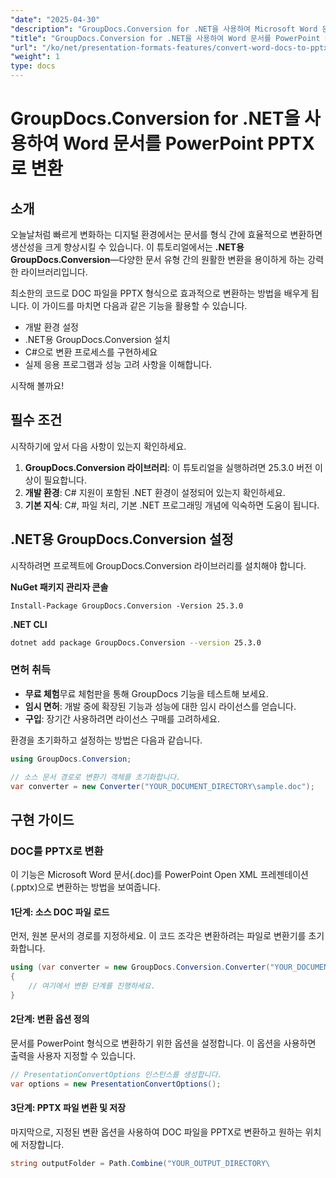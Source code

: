 ```yaml
---
"date": "2025-04-30"
"description": "GroupDocs.Conversion for .NET을 사용하여 Microsoft Word 문서를 매력적인 PowerPoint 프레젠테이션으로 원활하게 변환하는 방법을 알아보세요. 몇 줄의 코드만으로 생산성을 향상시키세요."
"title": "GroupDocs.Conversion for .NET을 사용하여 Word 문서를 PowerPoint PPTX로 변환"
"url": "/ko/net/presentation-formats-features/convert-word-docs-to-pptx-groupdocs-net/"
"weight": 1
type: docs
---
```

# GroupDocs.Conversion for .NET을 사용하여 Word 문서를 PowerPoint PPTX로 변환

## 소개
오늘날처럼 빠르게 변화하는 디지털 환경에서는 문서를 형식 간에 효율적으로 변환하면 생산성을 크게 향상시킬 수 있습니다. 이 튜토리얼에서는 **.NET용 GroupDocs.Conversion**—다양한 문서 유형 간의 원활한 변환을 용이하게 하는 강력한 라이브러리입니다.

최소한의 코드로 DOC 파일을 PPTX 형식으로 효과적으로 변환하는 방법을 배우게 됩니다. 이 가이드를 마치면 다음과 같은 기능을 활용할 수 있습니다.
- 개발 환경 설정
- .NET용 GroupDocs.Conversion 설치
- C#으로 변환 프로세스를 구현하세요
- 실제 응용 프로그램과 성능 고려 사항을 이해합니다.

시작해 볼까요!

## 필수 조건
시작하기에 앞서 다음 사항이 있는지 확인하세요.
1. **GroupDocs.Conversion 라이브러리**: 이 튜토리얼을 실행하려면 25.3.0 버전 이상이 필요합니다.
2. **개발 환경**: C# 지원이 포함된 .NET 환경이 설정되어 있는지 확인하세요.
3. **기본 지식**: C#, 파일 처리, 기본 .NET 프로그래밍 개념에 익숙하면 도움이 됩니다.

## .NET용 GroupDocs.Conversion 설정
시작하려면 프로젝트에 GroupDocs.Conversion 라이브러리를 설치해야 합니다.

**NuGet 패키지 관리자 콘솔**
```shell
Install-Package GroupDocs.Conversion -Version 25.3.0
```

**\.NET CLI**
```bash
dotnet add package GroupDocs.Conversion --version 25.3.0
```

### 면허 취득
- **무료 체험**무료 체험판을 통해 GroupDocs 기능을 테스트해 보세요.
- **임시 면허**: 개발 중에 확장된 기능과 성능에 대한 임시 라이선스를 얻습니다.
- **구입**: 장기간 사용하려면 라이선스 구매를 고려하세요.

환경을 초기화하고 설정하는 방법은 다음과 같습니다.
```csharp
using GroupDocs.Conversion;

// 소스 문서 경로로 변환기 객체를 초기화합니다.
var converter = new Converter("YOUR_DOCUMENT_DIRECTORY\sample.doc");
```

## 구현 가이드

### DOC를 PPTX로 변환
이 기능은 Microsoft Word 문서(.doc)를 PowerPoint Open XML 프레젠테이션(.pptx)으로 변환하는 방법을 보여줍니다.

#### 1단계: 소스 DOC 파일 로드
먼저, 원본 문서의 경로를 지정하세요. 이 코드 조각은 변환하려는 파일로 변환기를 초기화합니다.
```csharp
using (var converter = new GroupDocs.Conversion.Converter("YOUR_DOCUMENT_DIRECTORY\sample.doc"))
{
    // 여기에서 변환 단계를 진행하세요.
}
```

#### 2단계: 변환 옵션 정의
문서를 PowerPoint 형식으로 변환하기 위한 옵션을 설정합니다. 이 옵션을 사용하면 출력을 사용자 지정할 수 있습니다.
```csharp
// PresentationConvertOptions 인스턴스를 생성합니다.
var options = new PresentationConvertOptions();
```

#### 3단계: PPTX 파일 변환 및 저장
마지막으로, 지정된 변환 옵션을 사용하여 DOC 파일을 PPTX로 변환하고 원하는 위치에 저장합니다.
```csharp
string outputFolder = Path.Combine("YOUR_OUTPUT_DIRECTORY\